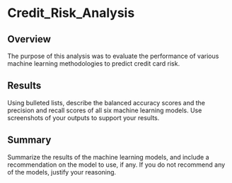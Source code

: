 # Credit_Risk_Analysis
## Overview
The purpose of this analysis was to evaluate the performance of various machine learning methodologies to predict credit card risk.

## Results 
Using bulleted lists, describe the balanced accuracy scores and the precision and recall scores of all six machine learning models. Use screenshots of your outputs to support your results.

## Summary
Summarize the results of the machine learning models, and include a recommendation on the model to use, if any. If you do not recommend any of the models, justify your reasoning.

